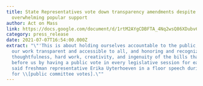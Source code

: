 ```yaml
---
title: State Representatives vote down transparency amendments despite
  overwhelming popular support
author: Act on Mass
link: https://docs.google.com/document/d/1rtM2AYgCDBFTA_4Nq2wsQ86XDubv60TcV8WfRNdsbew/edit?usp=sharing
category: press_release
date: 2021-07-07T16:54:00.000Z
extract: "\"'This is about holding ourselves accountable to the public, making
  our work transparent and accessible to all, and honoring and recognizing the
  thoughtfulness, hard work, creativity, and ingenuity of the bills that come
  before us by having a public vote in every legislative session for each bill'
  said freshman representative Erika Uyterhoeven in a floor speech during debate
  for \\[public committee votes].\""
---
```

